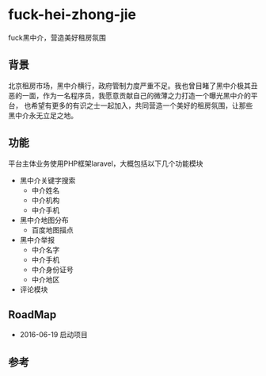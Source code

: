 # fuck-hei-zhong-jie
fuck黑中介，营造美好租房氛围

## 背景
北京租房市场，黑中介横行，政府管制力度严重不足。我也曾目睹了黑中介极其丑恶的一面，作为一名程序员，我愿意贡献自己的微薄之力打造一个曝光黑中介的平台，
也希望有更多的有识之士一起加入，共同营造一个美好的租房氛围，让那些黑中介永无立足之地。

## 功能
平台主体业务使用PHP框架laravel，大概包括以下几个功能模块
* 黑中介关键字搜索
    * 中介姓名
    * 中介机构
    * 中介手机
* 黑中介地图分布
    * 百度地图描点
* 黑中介举报
    * 中介名字
    * 中介手机
    * 中介身份证号
    * 中介地区
* 评论模块

## RoadMap
* 2016-06-19 启动项目

## 参考

